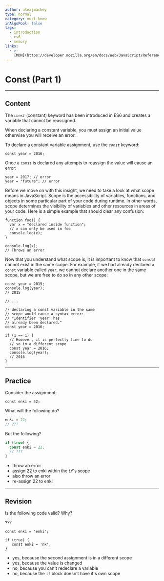 ```yaml
---
author: alexjmackey
type: normal
category: must-know
inAlgoPool: false
tags:
  - introduction
  - es6
  - memory
links:
  - >-
    [MDN](https://developer.mozilla.org/en/docs/Web/JavaScript/Reference/Statements/const){website}
---
```


# Const (Part 1)


---

## Content

The *`const`* (constant) keyword has been introduced in ES6 and creates a variable that cannot be reassigned.

When declaring a constant variable, you must assign an initial value otherwise you
will receive an error.

To declare a constant variable assignment, use the *`const`* keyword:

```plain-text
const year = 2016;
```

Once a `const` is declared any attempts to reassign the value will cause an error:

```plain-text
year = 2017; // error
year = "future"; // error
```

Before we move on with this insight, we need to take a look at what scope means in JavaScript. Scope is the accessibility of variables, functions, and objects in some particular part of your code during runtime. In other words, scope determines the visibility of variables and other resources in areas of your code. Here is a simple example that should clear any confusion:

```plain-text
function foo() {
  var x = "declared inside function";
  // x can only be used in foo
  console.log(x);
}

console.log(x);
// Throws an error
```

Now that you understand what scope is, it is important to know that `const`s cannot exist in the same scope. For example, if we had already declared a `const` variable called `year`, we cannot declare another one in the same scope, but we are free to do so in any other scope:

```plain-text
const year = 2015;
console.log(year);
// 2015

// ...

// declaring a const variable in the same 
// scope would cause a syntax error:
// "Identifier 'year' has 
// already been declared."
const year = 2016;

if (1 == 1) {
  // However, it is perfectly fine to do
  // so in a different scope
  const year = 2016;
  console.log(year);
  // 2016
}
```


---

## Practice

Consider the assignment:

```plain-text
const enki = 42;
```

What will the following do?

```javascript
enki = 22;
// ???
```

But the following?

```javascript
if (true) {
  const enki = 22;
  // ???
}
```

- throw an error
- assign 22 to enki within the `if`'s scope
- also throw an error
- re-assign 22 to enki


---

## Revision

Is the following code valid? Why?

???

```plain-text
const enki = 'enki';

if (true) {
   const enki = 'nk';
}
```

- yes, because the second assignment is in a different scope
- yes, because the value is changed
- no, because you can't redeclare a variable
- no, because the `if` block doesn't have it's own scope
